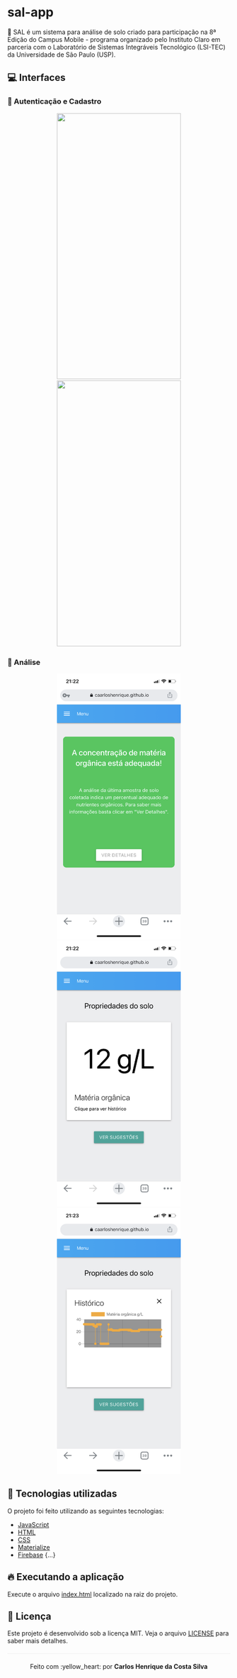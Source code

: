 # sal-app
:seedling: SAL é um sistema para análise de solo criado para participação na 8ª Edição do Campus Mobile - programa organizado pelo Instituto Claro em parceria com o Laboratório de Sistemas Integráveis Tecnológico (LSI-TEC) da Universidade de São Paulo (USP).

## :computer: Interfaces

### :bust_in_silhouette: Autenticação e Cadastro

<p align="center">
    <img width="280" height="600" src="/img/index.png">
    <img width="280" height="600" src="/img/signup.png">
</p>

### :microscope: Análise

<p align="center">
    <img width="280" height="600" src="/img/home-page.png">
    <img width="280" height="600" src="/img/analysis.png">
    <img width="280" height="600" src="/img/historic.png">
</p>

## :rocket: Tecnologias utilizadas 

O projeto foi feito utilizando as seguintes tecnologias:

- [JavaScript](https://www.javascript.com/)
- [HTML](https://www.w3schools.com/html/)
- [CSS](https://www.w3schools.com/css/)
- [Materialize](https://materializecss.com/)
- [Firebase](https://firebase.google.com/)
{...}

## :fire: Executando a aplicação
Execute o arquivo [index.html](/index.html) localizado na raiz do projeto.

## :page_facing_up: Licença 
Este projeto é desenvolvido sob a licença MIT. Veja o arquivo [LICENSE](LICENSE.md) para saber mais detalhes.

<p align="center" style="margin-top: 20px; border-top: 1px solid #eee; padding-top: 20px;">Feito com :yellow_heart: por <strong> Carlos Henrique da Costa Silva </strong> </p>
